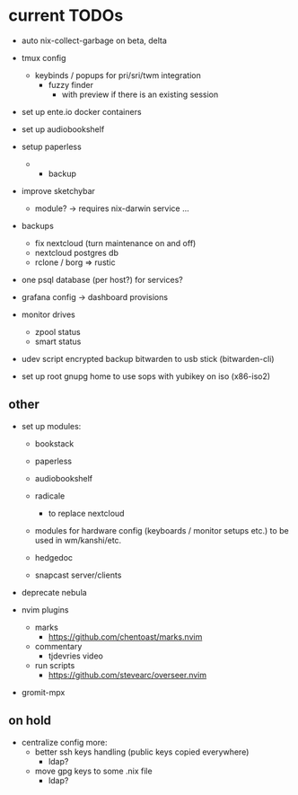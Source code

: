 # current TODOs

- auto nix-collect-garbage on beta, delta

- tmux config
    - keybinds / popups for pri/sri/twm integration
        - fuzzy finder
            - with preview if there is an existing session

- set up ente.io docker containers
- set up audiobookshelf
- setup paperless
    - + backup

- improve sketchybar
    - module? -> requires nix-darwin service ...

- backups
    - fix nextcloud (turn maintenance on and off)
    - nextcloud postgres db
    - rclone / borg => rustic

- one psql database (per host?) for services?

- grafana config -> dashboard provisions

- monitor drives
    - zpool status
    - smart status

- udev script encrypted backup bitwarden to usb stick (bitwarden-cli)
- set up root gnupg home to use sops with yubikey on iso (x86-iso2)

## other

- set up modules:
    - bookstack
    - paperless
    - audiobookshelf

    - radicale
        - to replace nextcloud
    - modules for hardware config (keyboards / monitor setups etc.) to be used in wm/kanshi/etc.

    - hedgedoc
    - snapcast server/clients

- deprecate nebula

- nvim plugins
    - marks
        - https://github.com/chentoast/marks.nvim
    - commentary
        - tjdevries video
    - run scripts
        - https://github.com/stevearc/overseer.nvim

- gromit-mpx

## on hold

- centralize config more:
    - better ssh keys handling (public keys copied everywhere)
        - ldap?
    - move gpg keys to some .nix file
        - ldap?
